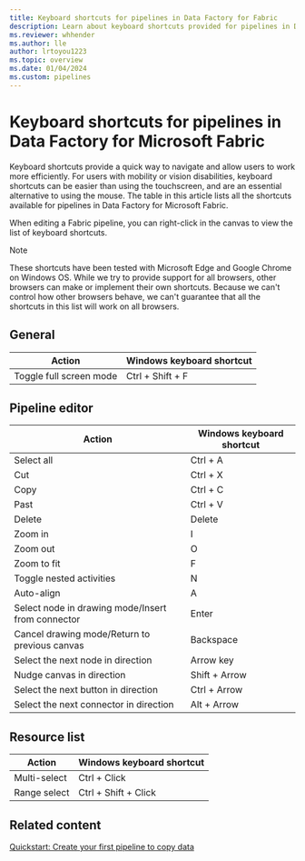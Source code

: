 ```yaml
---
title: Keyboard shortcuts for pipelines in Data Factory for Fabric
description: Learn about keyboard shortcuts provided for pipelines in Data Factory for Microsoft Fabric.
ms.reviewer: whhender
ms.author: lle
author: lrtoyou1223
ms.topic: overview
ms.date: 01/04/2024
ms.custom: pipelines
---
```


# Keyboard shortcuts for pipelines in Data Factory for Microsoft Fabric

Keyboard shortcuts provide a quick way to navigate and allow users to work more efficiently. For users with mobility or vision disabilities, keyboard shortcuts can be easier than using the touchscreen, and are an essential alternative to using the mouse. The table in this article lists all the shortcuts available for pipelines in Data Factory for Microsoft Fabric.

When editing a Fabric pipeline, you can right-click in the canvas to view the list of keyboard shortcuts.

> [!NOTE]
> These shortcuts have been tested with Microsoft Edge and Google Chrome on Windows OS. While we try to provide support for all browsers, other browsers can make or implement their own shortcuts. Because we can't control how other browsers behave, we can't guarantee that all the shortcuts in this list will work on all browsers.

## General


|Action  |Windows keyboard shortcut  |
|---------|---------|
|Toggle full screen mode     |Ctrl + Shift + F         |

## Pipeline editor

|Action  |Windows keyboard shortcut  |
|---------|---------|
|Select all     |Ctrl + A         |
|Cut     |Ctrl + X         |
|Copy     |Ctrl + C         |
|Past     |Ctrl + V         |
|Delete     |Delete         |
|Zoom in     |I         |
|Zoom out     |O         |
|Zoom to fit     |F         |
|Toggle nested activities     |N         |
|Auto-align     |A         |
|Select node in drawing mode/Insert from connector     |Enter         |
|Cancel drawing mode/Return to previous canvas     |Backspace         |
|Select the next node in direction     |Arrow key         |
|Nudge canvas in direction     |Shift + Arrow         |
|Select the next button in direction     |Ctrl + Arrow         |
|Select the next connector in direction     |Alt + Arrow         |

## Resource list

|Action  |Windows keyboard shortcut  |
|---------|---------|
|Multi-select     |Ctrl + Click         |
|Range select     |Ctrl + Shift + Click         |

## Related content

[Quickstart: Create your first pipeline to copy data](create-first-pipeline-with-sample-data.md)

